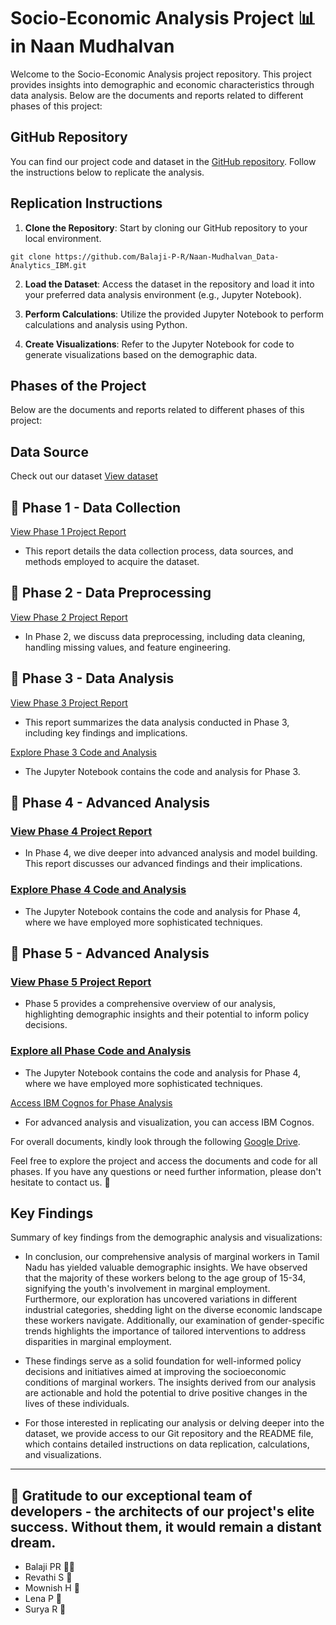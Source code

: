 # Socio-Economic Analysis Project 📊 in Naan Mudhalvan

Welcome to the Socio-Economic Analysis project repository. This project provides insights into demographic and economic characteristics through data analysis. Below are the documents and reports related to different phases of this project:

## GitHub Repository
You can find our project code and dataset in the [GitHub repository](https://github.com/Balaji-P-R/Naan-Mudhalvan_Data-Analytics_IBM.git). Follow the instructions below to replicate the analysis.

## Replication Instructions
1. **Clone the Repository**: Start by cloning our GitHub repository to your local environment.

```
git clone https://github.com/Balaji-P-R/Naan-Mudhalvan_Data-Analytics_IBM.git
```


2. **Load the Dataset**: Access the dataset in the repository and load it into your preferred data analysis environment (e.g., Jupyter Notebook).

3. **Perform Calculations**: Utilize the provided Jupyter Notebook to perform calculations and analysis using Python.

4. **Create Visualizations**: Refer to the Jupyter Notebook for code to generate visualizations based on the demographic data.

## Phases of the Project
Below are the documents and reports related to different phases of this project:

## Data Source
Check out our dataset
[View dataset](https://drive.google.com/file/d/1K01XFyxATGcdgyFg4l4dhYLlB5bJ82Jz/view?usp=sharing)

## 🚀 Phase 1 - Data Collection
[View Phase 1 Project Report](https://drive.google.com/file/d/1K01XFyxATGcdgyFg4l4dhYLlB5bJ82Jz/view?usp=sharing)
- This report details the data collection process, data sources, and methods employed to acquire the dataset.

## 🚀 Phase 2 - Data Preprocessing
[View Phase 2 Project Report](https://drive.google.com/file/d/1K01XFyxATGcdgyFg4l4dhYLlB5bJ82Jz/view?usp=sharing)
- In Phase 2, we discuss data preprocessing, including data cleaning, handling missing values, and feature engineering.

## 🚀 Phase 3 - Data Analysis
[View Phase 3 Project Report](https://drive.google.com/file/d/1jPey4xOxvXdn7UqVEFkO_8_N-B1Mjs-o/view?usp=sharing)
- This report summarizes the data analysis conducted in Phase 3, including key findings and implications.

[Explore Phase 3 Code and Analysis](https://drive.google.com/file/d/1E0nHFToRTVGSQ2q1NfmXpVgJSw192PEW/view?usp=sharing)
- The Jupyter Notebook contains the code and analysis for Phase 3.

## 🚀 Phase 4 - Advanced Analysis

### [View Phase 4 Project Report](https://drive.google.com/file/d/1v-Mwy3GgmrgtZ4up_HhjEaPU40JXJzSb/view?usp=sharing)
- In Phase 4, we dive deeper into advanced analysis and model building. This report discusses our advanced findings and their implications.

### [Explore Phase 4 Code and Analysis](https://drive.google.com/file/d/15Oq8ySj3PirjECH3qDa5lf_1h17AFzaJ/view?usp=sharing)
- The Jupyter Notebook contains the code and analysis for Phase 4, where we have employed more sophisticated techniques.

## 🚀 Phase 5 - Advanced Analysis

### [View Phase 5 Project Report](https://docs.google.com/document/d/1GjYG4MVn8AVDuBGIIfhKqQNh75aJCVqx/edit?usp=sharing&ouid=118008953632217751860&rtpof=true&sd=true)
- Phase 5 provides a comprehensive overview of our analysis, highlighting demographic insights and their potential to inform policy decisions.

### [Explore all Phase Code and Analysis](https://drive.google.com/file/d/15Oq8ySj3PirjECH3qDa5lf_1h17AFzaJ/view?usp=sharing)
- The Jupyter Notebook contains the code and analysis for Phase 4, where we have employed more sophisticated techniques.


[Access IBM Cognos for Phase Analysis](https://us3.ca.analytics.ibm.com/bi/?perspective=dashboard&pathRef=.my_folders%2/DAC_PHASE4_BATCH6&action=view&mode=dashboard&subView=model0000018b768a139c_00000001)
- For advanced analysis and visualization, you can access IBM Cognos.

For overall documents, kindly look through the following [Google Drive](https://drive.google.com/drive/folders/1Tq-yqMVOtsmbI-6jejB4-39h8c7v7k3B?usp=sharing).

Feel free to explore the project and access the documents and code for all phases. If you have any questions or need further information, please don't hesitate to contact us. 🤝

## Key Findings
Summary of key findings from the demographic analysis and visualizations:
- In conclusion, our comprehensive analysis of marginal workers in Tamil Nadu has yielded valuable demographic insights. We have observed that the majority of these workers belong to the age group of 15-34, signifying the youth's involvement in marginal employment. Furthermore, our exploration has uncovered variations in different industrial categories, shedding light on the diverse economic landscape these workers navigate. Additionally, our examination of gender-specific trends highlights the importance of tailored interventions to address disparities in marginal employment.

- These findings serve as a solid foundation for well-informed policy decisions and initiatives aimed at improving the socioeconomic conditions of marginal workers. The insights derived from our analysis are actionable and hold the potential to drive positive changes in the lives of these individuals.

- For those interested in replicating our analysis or delving deeper into the dataset, we provide access to our Git repository and the README file, which contains detailed instructions on data replication, calculations, and visualizations.

---

## 🌟 Gratitude to our exceptional team of developers - the architects of our project's elite success. Without them, it would remain a distant dream.

- Balaji PR 🧑‍💼
- Revathi S 👥
- Mownish H 👥
- Lena P 👥
- Surya R 👥
